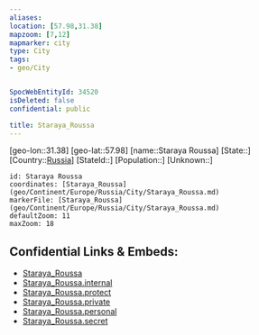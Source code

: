 ```yaml
---
aliases: 
location: [57.98,31.38]
mapzoom: [7,12] 
mapmarker: city 
type: City
tags:
- geo/City


SpocWebEntityId: 34520
isDeleted: false
confidential: public

title: Staraya_Roussa
---
```

[geo-lon::31.38]
[geo-lat::57.98]
[name::Staraya Roussa]
[State::]
[Country::[Russia](geo/Continent/Europe/Russia.md)]
[StateId::]
[Population::]
[Unknown::]


```leaflet
id: Staraya Roussa
coordinates: [Staraya_Roussa](geo/Continent/Europe/Russia/City/Staraya_Roussa.md)
markerFile: [Staraya_Roussa](geo/Continent/Europe/Russia/City/Staraya_Roussa.md)
defaultZoom: 11 
maxZoom: 18
```


## Confidential Links & Embeds: 
- [Staraya_Roussa](../../../../../../_public/geo/Continent/Europe/Russia/City/Staraya_Roussa.md) 
- [Staraya_Roussa.internal](../../../../../../_internal/geo/Continent/Europe/Russia/City/Staraya_Roussa.internal.md) 
- [Staraya_Roussa.protect](../../../../../../_protect/geo/Continent/Europe/Russia/City/Staraya_Roussa.protect.md) 
- [Staraya_Roussa.private](../../../../../../_private/geo/Continent/Europe/Russia/City/Staraya_Roussa.private.md) 
- [Staraya_Roussa.personal](../../../../../../_personal/geo/Continent/Europe/Russia/City/Staraya_Roussa.personal.md) 
- [Staraya_Roussa.secret](../../../../../../_secret/geo/Continent/Europe/Russia/City/Staraya_Roussa.secret.md) 
